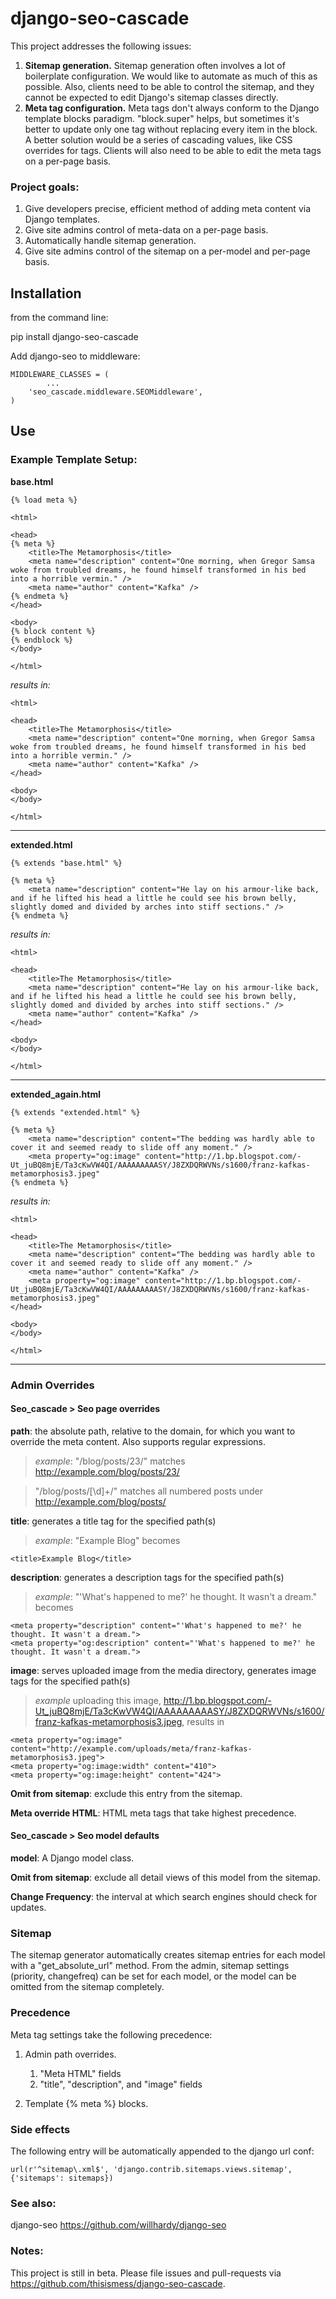 # django-seo-cascade

This project addresses the following issues:

1. **Sitemap generation.** Sitemap generation often involves a lot of boilerplate configuration. We would like to automate as much of this as possible.
Also, clients need to be able to control the sitemap, and they cannot be expected to edit Django's sitemap classes directly.
2. **Meta tag configuration.** Meta tags don't always conform to the Django template blocks paradigm. "block.super" helps, but sometimes it's better to update only one tag without replacing every item in the block. A better solution would be a series of cascading values, like CSS overrides for tags. Clients will also need to be able to edit the meta tags on a per-page basis.

### Project goals:

1. Give developers precise, efficient method of adding meta content via Django templates.
2. Give site admins control of meta-data on a per-page basis.
3. Automatically handle sitemap generation.
4. Give site admins control of the sitemap on a per-model and per-page basis.


## Installation

from the command line:

<!-- language: lang-sh -->
pip install django-seo-cascade

Add django-seo to middleware:

<!-- language: lang-python -->
    MIDDLEWARE_CLASSES = (
    		...
        'seo_cascade.middleware.SEOMiddleware',
    )

## Use

### Example Template Setup:

**base.html**
<!-- language: lang-html -->
    {% load meta %}

    <html>

    <head>
    {% meta %}
    	<title>The Metamorphosis</title>
    	<meta name="description" content="One morning, when Gregor Samsa woke from troubled dreams, he found himself transformed in his bed into a horrible vermin." />
    	<meta name="author" content="Kafka" />
    {% endmeta %}
    </head>

    <body>
    {% block content %}
    {% endblock %}
    </body>

    </html>


*results in:*
<!-- language: lang-html -->
    <html>

    <head>
    	<title>The Metamorphosis</title>
    	<meta name="description" content="One morning, when Gregor Samsa woke from troubled dreams, he found himself transformed in his bed into a horrible vermin." />
    	<meta name="author" content="Kafka" />
    </head>

    <body>
    </body>

    </html>


---
**extended.html**
<!-- language: lang-html -->
    {% extends "base.html" %}

    {% meta %}
    	<meta name="description" content="He lay on his armour-like back, and if he lifted his head a little he could see his brown belly, slightly domed and divided by arches into stiff sections." />
    {% endmeta %}


*results in:*
<!-- language: lang-html -->
    <html>

    <head>
    	<title>The Metamorphosis</title>
    	<meta name="description" content="He lay on his armour-like back, and if he lifted his head a little he could see his brown belly, slightly domed and divided by arches into stiff sections." />
    	<meta name="author" content="Kafka" />
    </head>

    <body>
    </body>

    </html>



---
**extended_again.html**

    {% extends "extended.html" %}

    {% meta %}
    	<meta name="description" content="The bedding was hardly able to cover it and seemed ready to slide off any moment." />
    	<meta property="og:image" content="http://1.bp.blogspot.com/-Ut_juBQ8mjE/Ta3cKwVW4QI/AAAAAAAAASY/J8ZXDQRWVNs/s1600/franz-kafkas-metamorphosis3.jpeg"
    {% endmeta %}



*results in:*
<!-- language: lang-html -->
    <html>

    <head>
    	<title>The Metamorphosis</title>
    	<meta name="description" content="The bedding was hardly able to cover it and seemed ready to slide off any moment." />
    	<meta name="author" content="Kafka" />
    	<meta property="og:image" content="http://1.bp.blogspot.com/-Ut_juBQ8mjE/Ta3cKwVW4QI/AAAAAAAAASY/J8ZXDQRWVNs/s1600/franz-kafkas-metamorphosis3.jpeg"
    </head>

    <body>
    </body>

    </html>

---

### Admin Overrides

#### Seo_cascade > Seo page overrides

**path**: the absolute path, relative to the domain, for which you want to override the meta content. Also supports regular expressions.

> *example*:
> "/blog/posts/23/" matches http://example.com/blog/posts/23/


> "/blog/posts/[\d]+/" matches all numbered posts under http://example.com/blog/posts/

**title**: generates a title tag for the specified path(s)

> *example*:
> "Example Blog" becomes

<!-- language: lang-html -->
    <title>Example Blog</title>

**description**: generates a description tags for the specified path(s)

> *example*:
> "'What's happened to me?' he thought. It wasn't a dream." becomes

<!-- language: lang-html -->
    <meta property="description" content="'What's happened to me?' he thought. It wasn't a dream.">
    <meta property="og:description" content="'What's happened to me?' he thought. It wasn't a dream.">

**image**: serves uploaded image from the media directory, generates image tags for the specified path(s)

> *example*
> uploading this image, http://1.bp.blogspot.com/-Ut_juBQ8mjE/Ta3cKwVW4QI/AAAAAAAAASY/J8ZXDQRWVNs/s1600/franz-kafkas-metamorphosis3.jpeg, results in

<!-- language: lang-html -->
    <meta property="og:image" content="http://example.com/uploads/meta/franz-kafkas-metamorphosis3.jpeg">
    <meta property="og:image:width" content="410">
    <meta property="og:image:height" content="424">

**Omit from sitemap**: exclude this entry from the sitemap.

**Meta override HTML**: HTML meta tags that take highest precedence.

#### Seo_cascade > Seo model defaults

**model**: A Django model class.

**Omit from sitemap**: exclude all detail views of this model from the sitemap.

**Change Frequency**: the interval at which search engines should check for updates.

### Sitemap

The sitemap generator automatically creates sitemap entries for each model with a "get_absolute_url" method. From the admin, sitemap settings (priority, changefreq) can be set for each model, or the model can be omitted from the sitemap completely.

### Precedence
Meta tag settings take the following precedence:

1. Admin path overrides.

    1. "Meta HTML" fields
    2. "title", "description", and "image" fields

2. Template {% meta %} blocks.

### Side effects

The following entry will be automatically appended to the django url conf:

<!-- language: lang-python -->
    url(r'^sitemap\.xml$', 'django.contrib.sitemaps.views.sitemap', {'sitemaps': sitemaps})

### See also:

django-seo
https://github.com/willhardy/django-seo

### Notes:
This project is still in beta. Please file issues and pull-requests via https://github.com/thisismess/django-seo-cascade.
